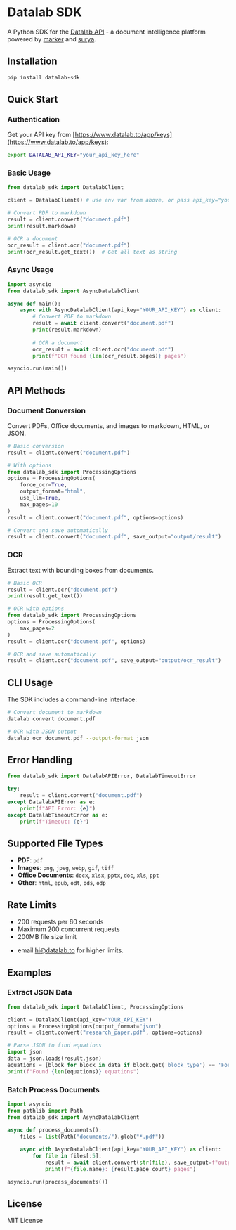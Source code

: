 # Datalab SDK

A Python SDK for the [Datalab API](https://www.datalab.to) - a document intelligence platform powered by [marker](https://github.com/VikParuchuri/marker) and [surya](https://github.com/VikParuchuri/surya).

## Installation

```bash
pip install datalab-sdk
```

## Quick Start

### Authentication

Get your API key from [https://www.datalab.to/app/keys](https://www.datalab.to/app/keys):

```bash
export DATALAB_API_KEY="your_api_key_here"
```

### Basic Usage

```python
from datalab_sdk import DatalabClient

client = DatalabClient() # use env var from above, or pass api_key="your_api_key_here"

# Convert PDF to markdown
result = client.convert("document.pdf")
print(result.markdown)

# OCR a document
ocr_result = client.ocr("document.pdf")
print(ocr_result.get_text())  # Get all text as string
```

### Async Usage

```python
import asyncio
from datalab_sdk import AsyncDatalabClient

async def main():
    async with AsyncDatalabClient(api_key="YOUR_API_KEY") as client:
        # Convert PDF to markdown
        result = await client.convert("document.pdf")
        print(result.markdown)
        
        # OCR a document
        ocr_result = await client.ocr("document.pdf")
        print(f"OCR found {len(ocr_result.pages)} pages")

asyncio.run(main())
```

## API Methods

### Document Conversion

Convert PDFs, Office documents, and images to markdown, HTML, or JSON.

```python
# Basic conversion
result = client.convert("document.pdf")

# With options
from datalab_sdk import ProcessingOptions
options = ProcessingOptions(
    force_ocr=True,
    output_format="html",
    use_llm=True,
    max_pages=10
)
result = client.convert("document.pdf", options=options)

# Convert and save automatically
result = client.convert("document.pdf", save_output="output/result")
```

### OCR

Extract text with bounding boxes from documents.

```python
# Basic OCR
result = client.ocr("document.pdf")
print(result.get_text())

# OCR with options
from datalab_sdk import ProcessingOptions
options = ProcessingOptions(
    max_pages=2
)
result = client.ocr("document.pdf", options)

# OCR and save automatically
result = client.ocr("document.pdf", save_output="output/ocr_result")
```

## CLI Usage

The SDK includes a command-line interface:

```bash
# Convert document to markdown
datalab convert document.pdf

# OCR with JSON output
datalab ocr document.pdf --output-format json
```

## Error Handling

```python
from datalab_sdk import DatalabAPIError, DatalabTimeoutError

try:
    result = client.convert("document.pdf")
except DatalabAPIError as e:
    print(f"API Error: {e}")
except DatalabTimeoutError as e:
    print(f"Timeout: {e}")
```

## Supported File Types

- **PDF**: `pdf`
- **Images**: `png`, `jpeg`, `webp`, `gif`, `tiff`
- **Office Documents**: `docx`, `xlsx`, `pptx`, `doc`, `xls`, `ppt`
- **Other**: `html`, `epub`, `odt`, `ods`, `odp`

## Rate Limits

- 200 requests per 60 seconds
- Maximum 200 concurrent requests
- 200MB file size limit

* email hi@datalab.to for higher limits.

## Examples

### Extract JSON Data

```python
from datalab_sdk import DatalabClient, ProcessingOptions

client = DatalabClient(api_key="YOUR_API_KEY")
options = ProcessingOptions(output_format="json")
result = client.convert("research_paper.pdf", options=options)

# Parse JSON to find equations
import json
data = json.loads(result.json)
equations = [block for block in data if block.get('block_type') == 'Formula']
print(f"Found {len(equations)} equations")
```

### Batch Process Documents

```python
import asyncio
from pathlib import Path
from datalab_sdk import AsyncDatalabClient

async def process_documents():
    files = list(Path("documents/").glob("*.pdf"))
    
    async with AsyncDatalabClient(api_key="YOUR_API_KEY") as client:
        for file in files[:5]:
            result = await client.convert(str(file), save_output=f"output/{file.stem}")
            print(f"{file.name}: {result.page_count} pages")

asyncio.run(process_documents())
```

## License

MIT License